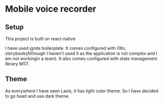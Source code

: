 # Mobile voice recorder

## Setup

This project is built on react-native

I have used ignite boilerplate. It comes configured with i18n, storybook(Although I haven't used it as the application is not complex and I am not workingin a team). It also comes configured with state management library MST.

## Theme

As everywhere I have seen Laxis, it has light color theme. So I have decided to go head and use dark theme.
